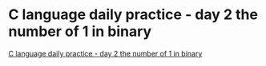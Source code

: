 # C language daily practice - day 2 the number of 1 in binary
[C language daily practice - day 2 the number of 1 in binary](https://aiwithcloud.com/2022/09/15/c_language_daily_practice___day_2_the_number_of_1_in_binary/)
